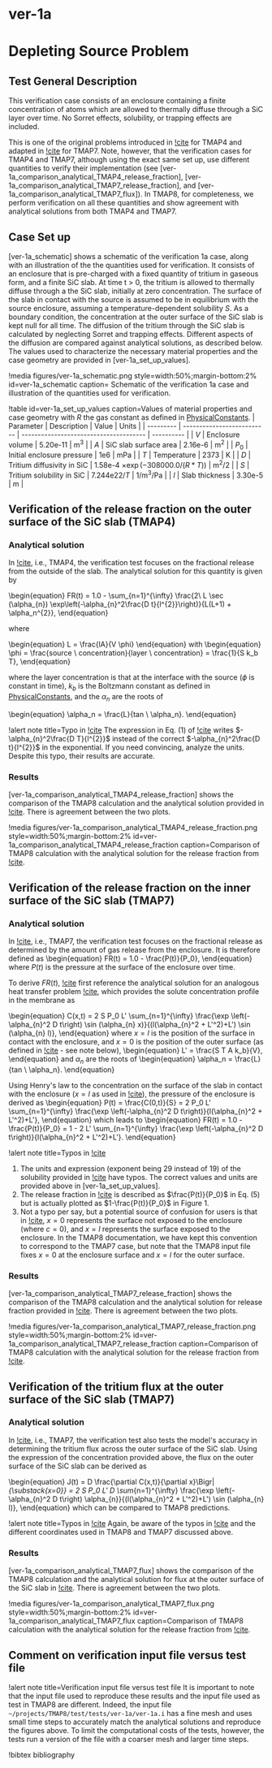 # ver-1a

# Depleting Source Problem

## Test General Description

This verification case consists of an enclosure containing a finite concentration of atoms which
are allowed to thermally diffuse through a SiC layer over time. No Sorret effects, solubility, or trapping effects are included.

This is one of the original problems introduced in [!cite](longhurst1992verification) for TMAP4 and adapted in [!cite](ambrosek2008verification) for TMAP7. Note, however, that the verification cases for TMAP4 and TMAP7, although using the exact same set up, use different quantities to verify their implementation (see [ver-1a_comparison_analytical_TMAP4_release_fraction],  [ver-1a_comparison_analytical_TMAP7_release_fraction], and [ver-1a_comparison_analytical_TMAP7_flux]). In TMAP8, for completeness, we perform verification on all these quantities and show agreement with analytical solutions from both TMAP4 and TMAP7.

## Case Set up

[ver-1a_schematic] shows a schematic of the verification 1a case, along with an illustration of the the quantities used for verification. It consists of an enclosure that is pre-charged with a fixed quantity of tritium in gaseous form, and a finite SiC slab. At time t > 0, the tritium is allowed to thermally diffuse through a the SiC slab, initially at zero concentration. The surface of the slab in contact with the source is assumed to be in equilibrium with the source enclosure, assuming a temperature-dependent solubility $S$. As a boundary condition, the concentration at the outer surface of the SiC slab is kept null for all time. The diffusion of the tritium through the SiC slab is calculated by neglecting Sorret and trapping effects. Different aspects of the diffusion are compared against analytical solutions, as described below. The values used to characterize the necessary material properties and the case geometry are provided in [ver-1a_set_up_values].

!media figures/ver-1a_schematic.png
    style=width:50%;margin-bottom:2%
    id=ver-1a_schematic
    caption= Schematic of the verification 1a case and illustration of the quantities used for verification.

!table id=ver-1a_set_up_values caption=Values of material properties and case geometry with $R$ the gas constant as defined in [PhysicalConstants](/source/utils/PhysicalConstants.md).
| Parameter | Description                | Value                                  | Units      |
| --------- | -------------------------- | -------------------------------------- | ---------- |
| $V$       | Enclosure volume           | 5.20e-11                               | m$^3$      |
| $A$       | SiC slab surface area      | 2.16e-6                                | m$^2$      |
| $P_0$     | Initial enclosure pressure | 1e6                                    | mPa        |
| $T$       | Temperature                | 2373                                   | K          |
| $D$       | Tritium diffusivity in SiC | 1.58e-4 $\times \exp(-308000.0/(R*T))$ | m$^2$/2    |
| $S$       | Tritium solubility in SiC  | 7.244e22/$T$                           | 1/m$^3$/Pa |
| $l$       | Slab thickness             | 3.30e-5                                | m          |

## Verification of the release fraction on the outer surface of the SiC slab (TMAP4)

### Analytical solution

In [!cite](longhurst1992verification), i.e., TMAP4, the verification test focuses on the fractional release from the outside of the slab. The analytical solution for this quantity is given by

\begin{equation}
    FR(t) = 1.0 - \sum_{n=1}^{\infty} \frac{2\ L \sec (\alpha_{n}) \exp\left(-\alpha_{n}^2\frac{D t}{l^{2}}\right)}{L(L+1) + \alpha_n^{2}},
\end{equation}

where

\begin{equation}
    L = \frac{lA}{V \phi}
\end{equation}
with
\begin{equation}
    \phi = \frac{source \ concentration}{layer \ concentration} = \frac{1}{S k_b T},
\end{equation}

where the layer concentration is that at the interface with the source ($\phi$ is constant in time), $k_b$ is the Boltzmann constant as defined in [PhysicalConstants](/source/utils/PhysicalConstants.md), and the $\alpha_n$ are the roots of

\begin{equation}
    \alpha_n = \frac{L}{tan \ \alpha_n}.
\end{equation}


!alert note  title=Typo in [!cite](longhurst1992verification)
The expression in Eq. (1) of [!cite](longhurst1992verification) writes $-\alpha_{n}^2\frac{D T}{l^{2}}$ instead of the correct $-\alpha_{n}^2\frac{D t}{l^{2}}$ in the exponential. If you need convincing, analyze the units. Despite this typo, their results are accurate.


### Results

[ver-1a_comparison_analytical_TMAP4_release_fraction] shows the comparison of the TMAP8 calculation and the analytical solution provided in [!cite](longhurst1992verification). There is agreement between the two plots.

!media figures/ver-1a_comparison_analytical_TMAP4_release_fraction.png
    style=width:50%;margin-bottom:2%
    id=ver-1a_comparison_analytical_TMAP4_release_fraction
    caption=Comparison of TMAP8 calculation with the analytical solution for the release fraction from [!cite](longhurst1992verification).

## Verification of the release fraction on the inner surface of the SiC slab (TMAP7)

### Analytical solution

In [!cite](ambrosek2008verification), i.e., TMAP7, the verification test focuses on the fractional release as determined by the amount of gas release from the enclosure. It is therefore defined as
\begin{equation}
    FR(t) = 1.0 - \frac{P(t)}{P_0},
\end{equation}
where $P(t)$ is the pressure at the surface of the enclosure over time.

To derive $FR(t)$, [!cite](ambrosek2008verification) first reference the analytical solution for an analogous heat transfer problem [!cite](Carslaw1959conduction), which provides the solute concentration profile in the membrane as

\begin{equation}
    C(x,t) = 2 S P_0 L' \sum_{n=1}^{\infty} \frac{\exp \left(-\alpha_{n}^2 D t\right) \sin (\alpha_{n} x)}{(l(\alpha_{n}^2 + L'^2)+L') \sin (\alpha_{n} l)},
\end{equation}
where $x=l$ is the position of the surface in contact with the enclosure, and $x=0$ is the position of the outer surface (as defined in [!cite](ambrosek2008verification) - see note below),
\begin{equation}
    L' = \frac{S T A k_b}{V},
\end{equation}
and $\alpha_n$ are the roots of
\begin{equation}
    \alpha_n = \frac{L}{tan \ \alpha_n}.
\end{equation}

Using Henry's law to the concentration on the surface of the slab in contact with the enclosure ($x=l$ as used in [!cite](ambrosek2008verification)), the pressure of the enclosure is derived as
\begin{equation}
    P(t) = \frac{C(0,t)}{S} = 2 P_0 L' \sum_{n=1}^{\infty} \frac{\exp \left(-\alpha_{n}^2 D t\right)}{l(\alpha_{n}^2 + L'^2)+L'},
\end{equation}
which leads to
\begin{equation}
    FR(t) = 1.0 - \frac{P(t)}{P_0} = 1 - 2 L' \sum_{n=1}^{\infty} \frac{\exp \left(-\alpha_{n}^2 D t\right)}{l(\alpha_{n}^2 + L'^2)+L'}.
\end{equation}

!alert note  title=Typos in [!cite](ambrosek2008verification)
1. The units and expression (exponent being 29 instead of 19) of the solubility provided in [!cite](ambrosek2008verification) have typos. The correct values and units are provided above in [ver-1a_set_up_values].
2. The release fraction in [!cite](ambrosek2008verification) is described as $\frac{P(t)}{P_0}$ in Eq. (5) but is actually plotted as $1-\frac{P(t)}{P_0}$ in Figure 1.
3. Not a typo per say, but a potential source of confusion for users is that in [!cite](ambrosek2008verification), $x=0$ represents the surface not exposed to the enclosure (where $c=0$), and $x=l$ represents the surface exposed to the enclosure. In the TMAP8 documentation, we have kept this convention to correspond to the TMAP7 case, but note that the TMAP8 input file fixes $x=0$ at the enclosure surface and $x=l$ for the outer surface.

### Results

[ver-1a_comparison_analytical_TMAP7_release_fraction] shows the comparison of the TMAP8 calculation and the analytical solution for release fraction provided in [!cite](ambrosek2008verification). There is agreement between the two plots.

!media figures/ver-1a_comparison_analytical_TMAP7_release_fraction.png
    style=width:50%;margin-bottom:2%
    id=ver-1a_comparison_analytical_TMAP7_release_fraction
    caption=Comparison of TMAP8 calculation with the analytical solution for the release fraction from [!cite](ambrosek2008verification).

## Verification of the tritium flux at the outer surface of the SiC slab (TMAP7)

### Analytical solution

In [!cite](ambrosek2008verification), i.e., TMAP7, the verification test also tests the model's accuracy in determining the tritium flux across the outer surface of the SiC slab. Using the expression of the concentration provided above, the flux on the outer surface of the SiC slab can be derived as

\begin{equation}
    J(t) = D \frac{\partial C(x,t)}{\partial x}\Bigr|_{\substack{x=0}} = 2 S P_0 L' D \sum_{n=1}^{\infty} \frac{\exp \left(-\alpha_{n}^2 D t\right) \alpha_{n}}{(l(\alpha_{n}^2 + L'^2)+L') \sin (\alpha_{n} l)},
\end{equation}
which can be compared to TMAP8 predictions.

!alert note  title=Typos in [!cite](ambrosek2008verification)
Again, be aware of the typos in [!cite](ambrosek2008verification) and the different coordinates used in TMAP8 and TMAP7 discussed above.

### Results

[ver-1a_comparison_analytical_TMAP7_flux] shows the comparison of the TMAP8 calculation and the analytical solution for flux at the outer surface of the SiC slab in [!cite](ambrosek2008verification). There is agreement between the two plots.

!media figures/ver-1a_comparison_analytical_TMAP7_flux.png
    style=width:50%;margin-bottom:2%
    id=ver-1a_comparison_analytical_TMAP7_flux
    caption=Comparison of TMAP8 calculation with the analytical solution for the release fraction from [!cite](ambrosek2008verification).

## Comment on verification input file versus test file

!alert note  title=Verification input file versus test file
It is important to note that the input file used to reproduce these results and the input file used as test in TMAP8 are different. Indeed, the input file `~/projects/TMAP8/test/tests/ver-1a/ver-1a.i` has a fine mesh and uses small time steps to accurately match the analytical solutions and reproduce the figures above. To limit the computational costs of the tests, however, the tests run a version of the file with a coarser mesh and larger time steps.

!bibtex bibliography
